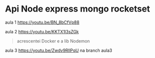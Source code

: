 # Api Node express mongo rocketset

aula 1 https://youtu.be/BN_8bCfVp88

aula 2 https://youtu.be/KKTX1l3sZGk

> acrescentei Docker e a lib Nodemon

aula 3 https://youtu.be/Zwdv9RllPqU na branch aula3


